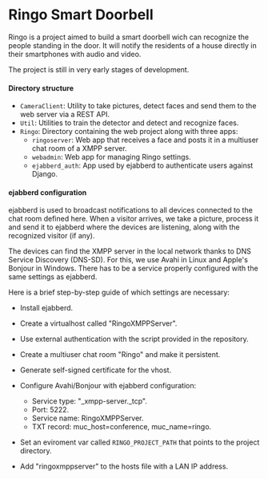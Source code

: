 Ringo Smart Doorbell
===================

Ringo is a project aimed to build a smart doorbell wich can recognize the people 
standing in the door. It will notify the residents of a house directly in their
smartphones with audio and video.

The project is still in very early stages of development.

#### Directory structure
- `CameraClient`: Utility to take pictures, detect faces and send them to the web server via a REST API.
- `Util`: Utilities to train the detector and detect and recognize faces.
- `Ringo`: Directory containing the web project along with three apps:
	- `ringoserver`: Web app that receives a face and posts it in a multiuser chat room of a XMPP server.
	- `webadmin`: Web app for managing Ringo settings.
	- `ejabberd_auth`: App used by ejabberd to authenticate users against Django.

#### ejabberd configuration
ejabberd is used to broadcast notifications to all devices connected to the chat room defined here. When a visitor arrives, we take a picture, process it and send it to ejabberd where the devices are listening, along with the recognized visitor (if any).

The devices can find the XMPP server in the local network thanks to DNS Service Discovery (DNS-SD). For this, we use Avahi in Linux and Apple's Bonjour in Windows. There has to be a service properly configured with the same settings as ejabberd.

Here is a brief step-by-step guide of which settings are necessary:

 - Install ejabberd.
 - Create a virtualhost called "RingoXMPPServer".
 - Use external authentication with the script provided in the repository.
 - Create a multiuser chat room "Ringo" and make it persistent.
 - Generate self-signed certificate for the vhost.
 - Configure Avahi/Bonjour with ejabberd configuration:
	- Service type: "_xmpp-server._tcp".
	- Port: 5222.
	- Service name: RingoXMPPServer.
	- TXT record: muc_host=conference, muc_name=ringo.

 - Set an eviroment var called `RINGO_PROJECT_PATH` that points to the project directory.
 - Add "ringoxmppserver" to the hosts file with a LAN IP address.
